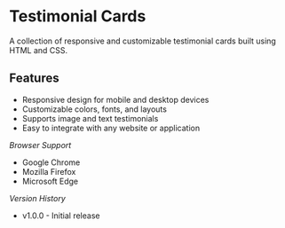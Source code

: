 # Testimonial Cards

A collection of responsive and customizable testimonial cards built using HTML and CSS.


## Features

* Responsive design for mobile and desktop devices
* Customizable colors, fonts, and layouts
* Supports image and text testimonials
* Easy to integrate with any website or application

*Browser Support*

- Google Chrome
- Mozilla Firefox
- Microsoft Edge

*Version History*

- v1.0.0 - Initial release

